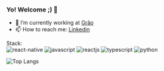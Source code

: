 ### Yo! Welcome ;) 👋


- 🔭 I’m currently working at [Grão](https://www.grao.com.br/)
- 📫 How to reach me: [Linkedin](https://www.linkedin.com/in/raphael-ssampaio)



Stack: <br>
![react-native](https://user-images.githubusercontent.com/19293727/116796097-50b5f480-aab0-11eb-98c4-b4d94e97505e.png)
![javascript](https://user-images.githubusercontent.com/19293727/116796105-5a3f5c80-aab0-11eb-91bd-38da44423436.png)
![reactjs](https://user-images.githubusercontent.com/19293727/116796102-56abd580-aab0-11eb-9d83-0635bea8db62.png)
![typescript](https://user-images.githubusercontent.com/19293727/116796106-5dd2e380-aab0-11eb-910d-802147606d88.png)
![python](https://user-images.githubusercontent.com/19293727/116796108-61666a80-aab0-11eb-8d0d-f975969ebc86.png)



![Top Langs](https://github-readme-stats.vercel.app/api/top-langs/?username=raphaelssampaio&layout=compact)



